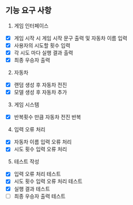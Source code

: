## 기능 요구 사항

1. 게임 인터페이스
- [x] 게임 시작 시 게임 시작 문구 출력 및 자동차 이름 입력
- [x] 사용자의 시도할 횟수 입력
- [x] 각 시도 마다 실행 결과 출력
- [x] 최종 우승자 출력

2. 자동차
- [x] 랜덤 생성 후 자동차 전진
- [x] 모델 생성 후 자동차 추가

3. 게임 시스템
- [x] 반복횟수 만큼 자동차 전진 반복

4. 입력 오류 처리
- [x] 자동차 이름 입력 오류 처리
- [x] 시도 횟수 입력 오류 처리

5. 테스트 작성
- [x] 입력 오류 처리 테스트
- [x] 시도 횟수 입력 오류 처리 테스트
- [x] 실행 결과 테스트
- [ ] 최종 우승자 출력 테스트